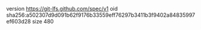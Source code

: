 version https://git-lfs.github.com/spec/v1
oid sha256:a502307d9d091b62f9176b33559eff76297b3411b3f9402a84835997ef603d28
size 480
